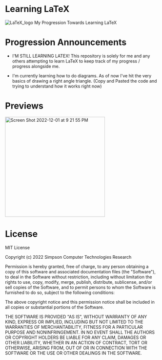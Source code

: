 # Learning LaTeX
![LaTeX_logo](https://user-images.githubusercontent.com/75189508/205197994-f6a28162-6a7c-4431-8ed4-dded53703d8a.svg)
My Progression Towards Learning LaTeX

# Progression Announcements
- I'M STILL LEARNING LATEX! This repository is solely for me and any others attempting to learn LaTeX to keep track of my progress / progress alongside me.

- I'm currently learning how to do diagrams. As of now I've hit the very basics of drawing a right angle triangle. (Copy and Pasted the code and trying to understand how it works right now)

# Previews
<img width="327" alt="Screen Shot 2022-12-01 at 9 21 55 PM" src="https://user-images.githubusercontent.com/75189508/205200372-6bb6b02b-7551-4103-9ba7-8657f7c0c7c2.png">

# License
MIT License

Copyright (c) 2022 Simpson Computer Technologies Research

Permission is hereby granted, free of charge, to any person obtaining a copy
of this software and associated documentation files (the "Software"), to deal
in the Software without restriction, including without limitation the rights
to use, copy, modify, merge, publish, distribute, sublicense, and/or sell
copies of the Software, and to permit persons to whom the Software is
furnished to do so, subject to the following conditions:

The above copyright notice and this permission notice shall be included in all
copies or substantial portions of the Software.

THE SOFTWARE IS PROVIDED "AS IS", WITHOUT WARRANTY OF ANY KIND, EXPRESS OR
IMPLIED, INCLUDING BUT NOT LIMITED TO THE WARRANTIES OF MERCHANTABILITY,
FITNESS FOR A PARTICULAR PURPOSE AND NONINFRINGEMENT. IN NO EVENT SHALL THE
AUTHORS OR COPYRIGHT HOLDERS BE LIABLE FOR ANY CLAIM, DAMAGES OR OTHER
LIABILITY, WHETHER IN AN ACTION OF CONTRACT, TORT OR OTHERWISE, ARISING FROM,
OUT OF OR IN CONNECTION WITH THE SOFTWARE OR THE USE OR OTHER DEALINGS IN THE
SOFTWARE.
